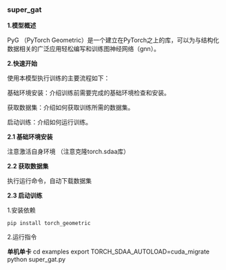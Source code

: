 ###  super_gat

**1.模型概述** 

PyG （PyTorch Geometric）是一个建立在PyTorch之上的库，可以为与结构化数据相关的广泛应用轻松编写和训练图神经网络（gnn）。

**2.快速开始**

使用本模型执行训练的主要流程如下：

基础环境安装：介绍训练前需要完成的基础环境检查和安装。

获取数据集：介绍如何获取训练所需的数据集。

启动训练：介绍如何运行训练。

**2.1 基础环境安装**

注意激活自身环境
（注意克隆torch.sdaa库）

**2.2 获取数据集**

执行运行命令，自动下载数据集


**2.3 启动训练**

1.安装依赖

    pip install torch_geometric

2.运行指令

**单机单卡**
  cd examples
  export TORCH_SDAA_AUTOLOAD=cuda_migrate
  python super_gat.py
